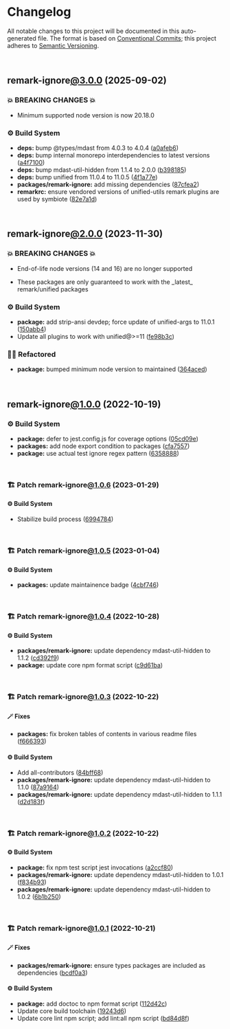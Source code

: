 # Changelog

All notable changes to this project will be documented in this auto-generated
file. The format is based on [Conventional Commits][1];
this project adheres to [Semantic Versioning][2].

<br />

## remark-ignore[@3.0.0][3] (2025-09-02)

### 💥 BREAKING CHANGES 💥

- Minimum supported node version is now 20.18.0

### ⚙️ Build System

- **deps:** bump @types/mdast from 4.0.3 to 4.0.4 ([a0afeb6][4])
- **deps:** bump internal monorepo interdependencies to latest versions ([a4f7100][5])
- **deps:** bump mdast-util-hidden from 1.1.4 to 2.0.0 ([b398185][6])
- **deps:** bump unified from 11.0.4 to 11.0.5 ([4f1a77e][7])
- **packages/remark-ignore:** add missing dependencies ([87cfea2][8])
- **remarkrc:** ensure vendored versions of unified-utils remark plugins are used by symbiote ([82e7a1d][9])

<br />

## remark-ignore[@2.0.0][10] (2023-11-30)

### 💥 BREAKING CHANGES 💥

- End-of-life node versions (14 and 16) are no longer supported

- These packages are only guaranteed to work with the \_latest\_ remark/unified packages

### ⚙️ Build System

- **package:** add strip-ansi devdep; force update of unified-args to 11.0.1 ([150abb4][11])
- Update all plugins to work with unified@>=11 ([fe98b3c][12])

### 🧙🏿 Refactored

- **package:** bumped minimum node version to maintained ([364aced][13])

<br />

## remark-ignore[@1.0.0][14] (2022-10-19)

### ⚙️ Build System

- **package:** defer to jest.config.js for coverage options ([05cd09e][15])
- **packages:** add node export condition to packages ([cfa7557][16])
- **package:** use actual test ignore regex pattern ([6358888][17])

<br />

### 🏗️ Patch remark-ignore[@1.0.6][18] (2023-01-29)

#### ⚙️ Build System

- Stabilize build process ([6994784][19])

<br />

### 🏗️ Patch remark-ignore[@1.0.5][20] (2023-01-04)

#### ⚙️ Build System

- **packages:** update maintainence badge ([4cbf746][21])

<br />

### 🏗️ Patch remark-ignore[@1.0.4][22] (2022-10-28)

#### ⚙️ Build System

- **packages/remark-ignore:** update dependency mdast-util-hidden to 1.1.2 ([cd392f9][23])
- **package:** update core npm format script ([c9d61ba][24])

<br />

### 🏗️ Patch remark-ignore[@1.0.3][25] (2022-10-22)

#### 🪄 Fixes

- **packages:** fix broken tables of contents in various readme files ([f666393][26])

#### ⚙️ Build System

- Add all-contributors ([84bff68][27])
- **packages/remark-ignore:** update dependency mdast-util-hidden to 1.1.0 ([87a9164][28])
- **packages/remark-ignore:** update dependency mdast-util-hidden to 1.1.1 ([d2d183f][29])

<br />

### 🏗️ Patch remark-ignore[@1.0.2][30] (2022-10-22)

#### ⚙️ Build System

- **package:** fix npm test script jest invocations ([a2ccf80][31])
- **packages/remark-ignore:** update dependency mdast-util-hidden to 1.0.1 ([f834b93][32])
- **packages/remark-ignore:** update dependency mdast-util-hidden to 1.0.2 ([6b1b250][33])

<br />

### 🏗️ Patch remark-ignore[@1.0.1][34] (2022-10-21)

#### 🪄 Fixes

- **packages/remark-ignore:** ensure types packages are included as dependencies ([bcdf0a3][35])

#### ⚙️ Build System

- **package:** add doctoc to npm format script ([112d42c][36])
- Update core build toolchain ([19243d6][37])
- Update core lint npm script; add lint:all npm script ([bd84d8f][38])

[1]: https://conventionalcommits.org
[2]: https://semver.org
[3]: https://github.com/Xunnamius/unified-utils/compare/remark-ignore@2.0.0...remark-ignore@3.0.0
[4]: https://github.com/Xunnamius/unified-utils/commit/a0afeb60c43069e1d024239d94982440f8d413d6
[5]: https://github.com/Xunnamius/unified-utils/commit/a4f71008c0749e4915e4bdc7b10c0735df17a6c6
[6]: https://github.com/Xunnamius/unified-utils/commit/b39818552bfa90c631e852d1ff534dec3f62d7a5
[7]: https://github.com/Xunnamius/unified-utils/commit/4f1a77e61a35d70897ac8ae128cf2aee163f7c57
[8]: https://github.com/Xunnamius/unified-utils/commit/87cfea2f65aaa80670bb1a0b3b408962f7f5132f
[9]: https://github.com/Xunnamius/unified-utils/commit/82e7a1d1fac269612b64776bc548f1dafabf37ba
[10]: https://github.com/Xunnamius/unified-utils/compare/remark-ignore@1.0.6...remark-ignore@2.0.0
[11]: https://github.com/Xunnamius/unified-utils/commit/150abb424fd30e84336ddf8b1f443d75a04c30a1
[12]: https://github.com/Xunnamius/unified-utils/commit/fe98b3c7f06f4356bed713d2edb7d6f7f749617b
[13]: https://github.com/Xunnamius/unified-utils/commit/364aced3f0c8d4e56df8cde24419d13f568cb68f
[14]: https://github.com/Xunnamius/unified-utils/compare/05cd09e0cf13f18fa56f6156516bcf546b1238e6...remark-ignore@1.0.0
[15]: https://github.com/Xunnamius/unified-utils/commit/05cd09e0cf13f18fa56f6156516bcf546b1238e6
[16]: https://github.com/Xunnamius/unified-utils/commit/cfa755794380abeda2748bb0a86f99b0bb136198
[17]: https://github.com/Xunnamius/unified-utils/commit/63588887a7377f3ee7488b19c87f1f2bf1faa811
[18]: https://github.com/Xunnamius/unified-utils/compare/remark-ignore@1.0.5...remark-ignore@1.0.6
[19]: https://github.com/Xunnamius/unified-utils/commit/69947844f42e618f336aeeb9af1d6c9f4ee1e82b
[20]: https://github.com/Xunnamius/unified-utils/compare/remark-ignore@1.0.4...remark-ignore@1.0.5
[21]: https://github.com/Xunnamius/unified-utils/commit/4cbf746b78c3bb369c3b27228ec582c3a3e47c54
[22]: https://github.com/Xunnamius/unified-utils/compare/remark-ignore@1.0.3...remark-ignore@1.0.4
[23]: https://github.com/Xunnamius/unified-utils/commit/cd392f9f88595aac78a8c9bb026a431d8c9639f5
[24]: https://github.com/Xunnamius/unified-utils/commit/c9d61bacbd52bc76b05abd3426474bf0176c3cd9
[25]: https://github.com/Xunnamius/unified-utils/compare/remark-ignore@1.0.2...remark-ignore@1.0.3
[26]: https://github.com/Xunnamius/unified-utils/commit/f6663933fe4a7d577956527efe752e18607262ba
[27]: https://github.com/Xunnamius/unified-utils/commit/84bff68339c7a742c104c0f2545fe62b28c8b473
[28]: https://github.com/Xunnamius/unified-utils/commit/87a9164d59b636246771bfa76bd687487b0758dc
[29]: https://github.com/Xunnamius/unified-utils/commit/d2d183fd804c45e8a43044f8b080ea2487916317
[30]: https://github.com/Xunnamius/unified-utils/compare/remark-ignore@1.0.1...remark-ignore@1.0.2
[31]: https://github.com/Xunnamius/unified-utils/commit/a2ccf801276c84e54d3fc1afaad574f78408d86f
[32]: https://github.com/Xunnamius/unified-utils/commit/f834b93df1a103f1bbb28c67de9bb390c2d46fe0
[33]: https://github.com/Xunnamius/unified-utils/commit/6b1b250ee95563cd9e2e67f452ec1f2624f87ad1
[34]: https://github.com/Xunnamius/unified-utils/compare/remark-ignore@1.0.0...remark-ignore@1.0.1
[35]: https://github.com/Xunnamius/unified-utils/commit/bcdf0a3028c1bf1db1cf3f470dda01a362ccae0b
[36]: https://github.com/Xunnamius/unified-utils/commit/112d42c6999f758ff618f4e116eb7cf38c09f77c
[37]: https://github.com/Xunnamius/unified-utils/commit/19243d623ba14cfd629c5e4632e6a75de508592b
[38]: https://github.com/Xunnamius/unified-utils/commit/bd84d8fc1fb5c4d1828a16a47214a6730f34899a
